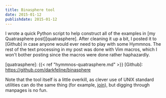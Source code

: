 ```yaml
---
title: Binasphere tool
date: 2015-01-12
publishdate: 2015-01-12
---
```


I wrote a quick Python script to help construct all of the examples in
[my Quatrasphere post][quatrasphere].  After cleaning it up a bit, I posted it
to [Github] in case anyone would ever need to play with some Hymmnos.  The rest
of the text processing in my post was done with Vim macros, which I won't
bother posting since the macros were done rather haphazardly.

[quatrasphere]: {{< ref "hymmnos-quatrasphere.md" >}}
[Github]: https://github.com/darkfeline/binasphere

Note that the tool itself is a little overkill, as clever use of UNIX standard
utilities can do the same thing (for example, [join]), but digging through
manpages is no fun.

[join]: http://en.wikipedia.org/wiki/Join_(Unix)
